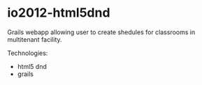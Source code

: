 io2012-html5dnd
===============

Grails webapp allowing user to create shedules for classrooms in multitenant facility.

Technologies:
- html5 dnd
- grails
